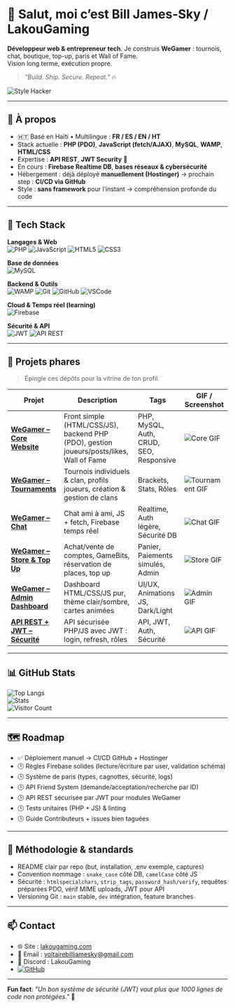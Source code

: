# 👋 Salut, moi c’est **Bill James-Sky / LakouGaming**

**Développeur web & entrepreneur tech**. Je construis **WeGamer** : tournois, chat, boutique, top-up, paris et Wall of Fame.  
Vision long terme, exécution propre.  

> *"Build. Ship. Secure. Repeat."* 🔥

![Style Hacker](https://media0.giphy.com/media/v1.Y2lkPTc5MGI3NjExOTJ3NGIzajU1MjVoMWtqamt1Y3VzdHMxd2FxYzR6eDh1NXQ4MHpnbSZlcD12MV9pbnRlcm5hbF9naWZfYnlfaWQmY3Q9Zw/G2cpDFcKzAPMScb0MC/giphy.gif)






---

## 🚀 À propos

- 🇭🇹 Basé en Haïti • Multilingue : **FR / ES / EN / HT**  
- Stack actuelle : **PHP (PDO)**, **JavaScript (fetch/AJAX)**, **MySQL**, **WAMP**, **HTML/CSS**  
- Expertise : **API REST**, **JWT Security** 🔐  
- En cours : **Firebase Realtime DB**, **bases réseaux & cybersécurité**  
- Hébergement : déjà déployé **manuellement (Hostinger)** → prochain step : **CI/CD via GitHub**  
- Style : **sans framework** pour l’instant → compréhension profonde du code  

---

## 🧰 Tech Stack

**Langages & Web**  
![PHP](https://img.shields.io/badge/PHP-777BB4?logo=php&logoColor=white) ![JavaScript](https://img.shields.io/badge/JavaScript-F7DF1E?logo=javascript&logoColor=black) ![HTML5](https://img.shields.io/badge/HTML5-E34F26?logo=html5&logoColor=white) ![CSS3](https://img.shields.io/badge/CSS3-1572B6?logo=css3&logoColor=white)

**Base de données**  
![MySQL](https://img.shields.io/badge/MySQL-4479A1?logo=mysql&logoColor=white)

**Backend & Outils**  
![WAMP](https://img.shields.io/badge/WAMP-FC6D26?logo=serverless&logoColor=white) ![Git](https://img.shields.io/badge/Git-F05032?logo=git&logoColor=white) ![GitHub](https://img.shields.io/badge/GitHub-181717?logo=github&logoColor=white) ![VSCode](https://img.shields.io/badge/VS%20Code-007ACC?logo=visual-studio-code&logoColor=white)

**Cloud & Temps réel (learning)**  
![Firebase](https://img.shields.io/badge/Firebase-FFCA28?logo=firebase&logoColor=black)

**Sécurité & API**  
![JWT](https://img.shields.io/badge/JWT-000000?logo=jsonwebtokens&logoColor=white) ![API REST](https://img.shields.io/badge/API%20REST-005571?logo=fastapi&logoColor=white)

---

## 📌 Projets phares

> Épingle ces dépôts pour la vitrine de ton profil.

| Projet | Description | Tags | GIF / Screenshot |
|--------|-------------|------|-----------------|
| **[WeGamer – Core Website](https://github.com/self-007/WeGamer-Core)** | Front simple (HTML/CSS/JS), backend PHP (PDO), gestion joueurs/posts/likes, Wall of Fame | PHP, MySQL, Auth, CRUD, SEO, Responsive | ![Core GIF](https://media.giphy.com/media/3o7TKtnuHOHHUjR38Y/giphy.gif) |
| **[WeGamer – Tournaments](https://github.com/self-007/WeGamer-Tournaments)** | Tournois individuels & clan, profils joueurs, création & gestion de clans | Brackets, Stats, Rôles | ![Tournament GIF](https://media.giphy.com/media/l41lFw057lAJQMwg0/giphy.gif) |
| **[WeGamer – Chat](https://github.com/self-007/WeGamer-Chat)** | Chat ami à ami, JS + fetch, Firebase temps réel | Realtime, Auth légère, Sécurité DB | ![Chat GIF](https://media.giphy.com/media/3o6ZsXNs8D8Om8Yk6A/giphy.gif) |
| **[WeGamer – Store & Top Up](https://github.com/self-007/WeGamer-Store)** | Achat/vente de comptes, GameBits, réservation de places, top up | Panier, Paiements simulés, Admin | ![Store GIF](https://media.giphy.com/media/xT0GqzGtS6LhwIkgvG/giphy.gif) |
| **[WeGamer – Admin Dashboard](https://github.com/self-007/WeGamer-Admin)** | Dashboard HTML/CSS/JS pur, thème clair/sombre, cartes animées | UI/UX, Animations JS, Dark/Light | ![Admin GIF](https://media.giphy.com/media/26tPplGWjN0xLybiU/giphy.gif) |
| **[API REST + JWT – Sécurité](https://github.com/self-007/WeGamer-API)** | API sécurisée PHP/JS avec JWT : login, refresh, rôles | API, JWT, Auth, Sécurité | ![API GIF](https://media.giphy.com/media/3o7aD6W0iJ3fq1HWW0/giphy.gif) |

---

## 📊 GitHub Stats

![Top Langs](https://github-readme-stats.vercel.app/api/top-langs/?username=self-007&layout=compact&theme=radical)  
![Stats](https://github-readme-stats.vercel.app/api?username=self-007&show_icons=true&theme=radical)  
![Visitor Count](https://profile-counter.glitch.me/self-007/count.svg)

---

## 🗺️ Roadmap

- ✅ Déploiement manuel → CI/CD GitHub + Hostinger  
- 🕒 Règles Firebase solides (lecture/écriture par user, validation schéma)  
- 🕒 Système de paris (types, cagnottes, sécurité, logs)  
- 🕒 API Friend System (demande/acceptation/recherche par ID)  
- 🕒 API REST sécurisée par JWT pour modules WeGamer  
- 🕒 Tests unitaires (PHP + JS) & linting  
- 🕒 Guide Contributeurs + issues bien taguées  

---

## 📖 Méthodologie & standards

- README clair par repo (but, installation, .env exemple, captures)  
- Convention nommage : `snake_case` côté DB, `camelCase` côté JS  
- Sécurité : `htmlspecialchars`, `strip_tags`, `password_hash/verify`, requêtes préparées PDO, vérif MIME uploads, JWT pour API  
- Versioning Git : `main` stable, `dev` intégration, feature branches  

---

## 📫 Contact

- 🌐 Site : [lakougaming.com](https://lakougaming.com)  
- 📧 Email : [voltairebilljamesky@gmail.com](mailto:voltairebilljamesky@gmail.com)  
- 💬 Discord : LakouGaming  
- [![GitHub](https://img.shields.io/badge/GitHub-181717?logo=github&logoColor=white)](https://github.com/self-007)

---

**Fun fact**: *"Un bon système de sécurité (JWT) vaut plus que 1000 lignes de code non protégées."* 🔐

